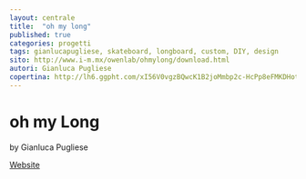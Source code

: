 ```yaml
---
layout: centrale
title:  "oh my long"
published: true
categories: progetti
tags: gianlucapugliese, skateboard, longboard, custom, DIY, design
sito: http://www.i-m.mx/owenlab/ohmylong/download.html
autori: Gianluca Pugliese
copertina: http://lh6.ggpht.com/xI56V0vgzBQwcK1B2joMmbp2c-HcPp8eFMKDHotTrf4BtP0-ZTg7pXhq2NN93HJKToruG9uE63tdz1k94HySeW_o=s796
---
```

# oh my Long
by Gianluca Pugliese

[Website](http://www.i-m.mx/owenlab/ohmylong/home.html)
